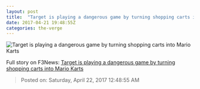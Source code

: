 ```yaml
---
layout: post
title:  "Target is playing a dangerous game by turning shopping carts into Mario Karts"
date: 2017-04-21 19:48:55Z
categories: the-verge
---
```


![Target is playing a dangerous game by turning shopping carts into Mario Karts](https://cdn0.vox-cdn.com/thumbor/Cp8Gb4alCn1SE7Xenpv24AkZk-c=/52x0:888x470/1600x900/cdn0.vox-cdn.com/uploads/chorus_image/image/54387087/Mario_header_3.0.jpg)




Full story on F3News: [Target is playing a dangerous game by turning shopping carts into Mario Karts](http://www.f3nws.com/n/CHBSZ)

> Posted on: Saturday, April 22, 2017 12:48:55 AM
